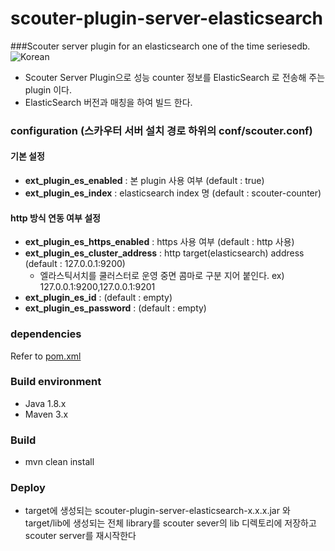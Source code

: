 # scouter-plugin-server-elasticsearch
###Scouter server plugin for an elasticsearch one of the time seriesedb.
![Korean](https://img.shields.io/badge/language-Korean-blue.svg)

- Scouter Server Plugin으로 성능 counter 정보를 ElasticSearch 로 전송해 주는 plugin 이다.
- ElasticSearch 버전과 매칭을 하여 빌드 한다.     

### configuration (스카우터 서버 설치 경로 하위의 conf/scouter.conf)
#### 기본 설정
* **ext_plugin_es_enabled** : 본 plugin 사용 여부 (default : true)
* **ext_plugin_es_index** : elasticsearch index 명 (default : scouter-counter)


#### http 방식 연동 여부 설정
* **ext_plugin_es_https_enabled** : https 사용 여부  (default : http 사용)
* **ext_plugin_es_cluster_address** : http target(elasticsearch) address (default : 127.0.0.1:9200)
  - 엘라스틱서치를  쿨러스터로 운영 중면 콤마로 구분 지어 붙인다. ex) 127.0.0.1:9200,127.0.0.1:9201      
* **ext_plugin_es_id** : (default : empty)
* **ext_plugin_es_password** : (default : empty)
    
### dependencies
Refer to [pom.xml](./pom.xml)

### Build environment 
 - Java 1.8.x
 - Maven 3.x 

### Build
 - mvn clean install
    
### Deploy
 - target에 생성되는 scouter-plugin-server-elasticsearch-x.x.x.jar 와 target/lib에 생성되는 전체 library를 scouter sever의 lib 디렉토리에 저장하고 scouter server를 재시작한다
